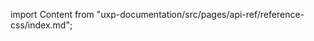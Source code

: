 
import Content from "uxp-documentation/src/pages/api-ref/reference-css/index.md";

<Content query="product=xd"/>
